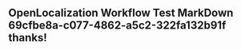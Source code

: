 <properties
ms.topic="hero-topic"
ms.test1="hero-topic"
ms.test2="test"/>


## OpenLocalization Workflow Test MarkDown 69cfbe8a-c077-4862-a5c2-322fa132b91f thanks!



<!--HONumber=Aug16_HO1-->


